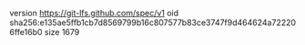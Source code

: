 version https://git-lfs.github.com/spec/v1
oid sha256:e135ae5ffb1cb7d8569799b16c807577b83ce3747f9d464624a722206ffe16b0
size 1679
